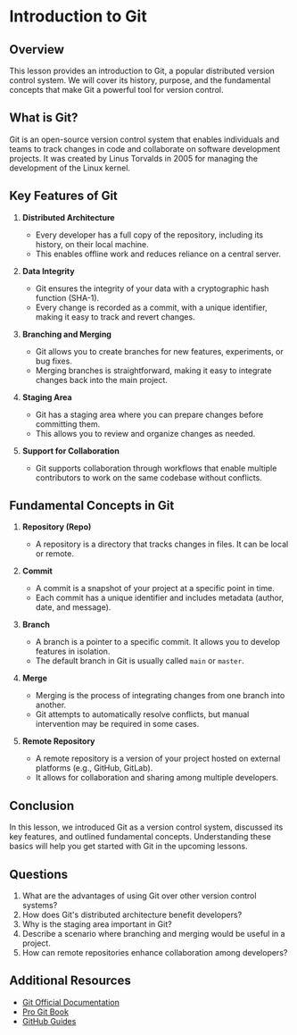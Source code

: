 # Introduction to Git

## Overview
This lesson provides an introduction to Git, a popular distributed version control system. We will cover its history, purpose, and the fundamental concepts that make Git a powerful tool for version control.

## What is Git?
Git is an open-source version control system that enables individuals and teams to track changes in code and collaborate on software development projects. It was created by Linus Torvalds in 2005 for managing the development of the Linux kernel.

## Key Features of Git

1. **Distributed Architecture**
   - Every developer has a full copy of the repository, including its history, on their local machine.
   - This enables offline work and reduces reliance on a central server.

2. **Data Integrity**
   - Git ensures the integrity of your data with a cryptographic hash function (SHA-1).
   - Every change is recorded as a commit, with a unique identifier, making it easy to track and revert changes.

3. **Branching and Merging**
   - Git allows you to create branches for new features, experiments, or bug fixes.
   - Merging branches is straightforward, making it easy to integrate changes back into the main project.

4. **Staging Area**
   - Git has a staging area where you can prepare changes before committing them.
   - This allows you to review and organize changes as needed.

5. **Support for Collaboration**
   - Git supports collaboration through workflows that enable multiple contributors to work on the same codebase without conflicts.

## Fundamental Concepts in Git

1. **Repository (Repo)**
   - A repository is a directory that tracks changes in files. It can be local or remote.

2. **Commit**
   - A commit is a snapshot of your project at a specific point in time.
   - Each commit has a unique identifier and includes metadata (author, date, and message).

3. **Branch**
   - A branch is a pointer to a specific commit. It allows you to develop features in isolation.
   - The default branch in Git is usually called `main` or `master`.

4. **Merge**
   - Merging is the process of integrating changes from one branch into another.
   - Git attempts to automatically resolve conflicts, but manual intervention may be required in some cases.

5. **Remote Repository**
   - A remote repository is a version of your project hosted on external platforms (e.g., GitHub, GitLab).
   - It allows for collaboration and sharing among multiple developers.

## Conclusion
In this lesson, we introduced Git as a version control system, discussed its key features, and outlined fundamental concepts. Understanding these basics will help you get started with Git in the upcoming lessons.

## Questions
1. What are the advantages of using Git over other version control systems?
2. How does Git's distributed architecture benefit developers?
3. Why is the staging area important in Git?
4. Describe a scenario where branching and merging would be useful in a project.
5. How can remote repositories enhance collaboration among developers?

## Additional Resources
- [Git Official Documentation](https://git-scm.com/doc)
- [Pro Git Book](https://git-scm.com/book/en/v2)
- [GitHub Guides](https://guides.github.com/)
